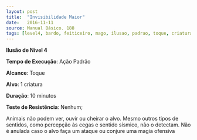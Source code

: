 ```yaml
---
layout: post
title:  "Invisibilidade Maior"
date:   2016-11-11
source: Manual Básico. 188
tags: [level4, bardo, feiticeiro, mago, ilusao, padrao, toque, criatura, minuto, nenhum]
---
```


**Ilusão de Nível 4**

**Tempo de Execução**: Ação Padrão

**Alcance**: Toque

**Alvo**: 1 criatura

**Duração**: 10 minutos

**Teste de Resistência**: Nenhum;

Animais não podem ver, ouvir ou cheirar o alvo. Mesmo outros tipos de sentidos, como percepção às cegas e sentido sísmico, não o detectam. 
Não é anulada caso o alvo faça um ataque ou conjure uma magia ofensiva